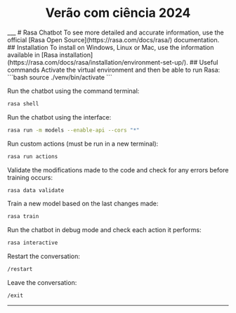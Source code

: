 <h1 align="center">Verão com ciência 2024</h1>
___
# Rasa Chatbot
To see more detailed and accurate information, use the official [Rasa Open Source](https://rasa.com/docs/rasa/) documentation.
## Installation
To install on Windows, Linux or Mac, use the information available in [Rasa installation](https://rasa.com/docs/rasa/installation/environment-set-up/).
## Useful commands
Activate the virtual environment and then be able to run Rasa:
```bash 
source ./venv/bin/activate
```

Run the chatbot using the command terminal:
```bash
rasa shell
```

Run the chatbot using the interface:
```bash
rasa run -m models --enable-api --cors "*"
```

Run custom actions (must be run in a new terminal):
```bash
rasa run actions
```

Validate the modifications made to the code and check for any errors before training occurs:
```bash
rasa data validate
```

Train a new model based on the last changes made:
```bash
rasa train
```

Run the chatbot in debug mode and check each action it performs:
```bash
rasa interactive 
```
Restart the conversation:
```bash
/restart
```

Leave the conversation:
```bash
/exit
```
___
